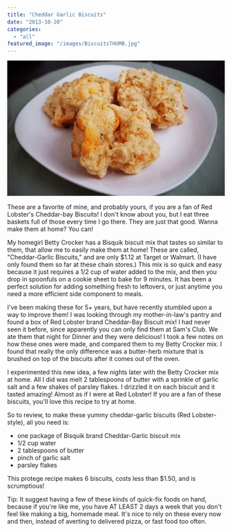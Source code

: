 ```yaml
---
title: "Cheddar Garlic Biscuits"
date: "2013-10-20"
categories: 
  - "all"
featured_image: "/images/BiscuitsTHUMB.jpg"
---
```


![cheddar-bay biscuits, red lobster biscuits, betty crocker biscuits, easy biscuits](/images/Biscuits.jpg)

These are a favorite of mine, and probably yours, if you are a fan of Red Lobster's Cheddar-bay Biscuits! I don't know about you, but I eat three baskets full of those every time I go there. They are just that good. Wanna make them at home? You can!

My homegirl Betty Crocker has a Bisquik biscuit mix that tastes so similar to them, that allow me to easily make them at home! These are called, "Cheddar-Garlic Biscuits," and are only $1.12 at Target or Walmart. (I have only found them so far at these chain stores.) This mix is so quick and easy because it just requires a 1/2 cup of water added to the mix, and then you drop in spoonfuls on a cookie sheet to bake for 9 minutes. It has been a perfect solution for adding something fresh to leftovers, or just anytime you need a more efficient side component to meals.

I've been making these for 5+ years, but have recently stumbled upon a way to improve them! I was looking through my mother-in-law's pantry and found a box of Red Lobster brand Cheddar-Bay Biscuit mix! I had never seen it before, since apparently you can only find them at Sam's Club. We ate them that night for Dinner and they were delicious! I took a few notes on how these ones were made, and compared them to my Betty Crocker mix. I found that really the only difference was a butter-herb mixture that is brushed on top of the biscuits after it comes out of the oven.

I experimented this new idea, a few nights later with the Betty Crocker mix at home. All I did was melt 2 tablespoons of butter with a sprinkle of garlic salt and a few shakes of parsley flakes. I drizzled it on each biscuit and it tasted amazing! Almost as if I were at Red Lobster! If you are a fan of these biscuits, you'll love this recipe to try at home.

So to review, to make these yummy cheddar-garlic biscuits (Red Lobster-style), all you need is:

- one package of Bisquik brand Cheddar-Garlic biscuit mix
- 1/2 cup water
- 2 tablespoons of butter
- pinch of garlic salt
- parsley flakes

This protege recipe makes 6 biscuits, costs less than $1.50, and is scrumptious!

Tip: It suggest having a few of these kinds of quick-fix foods on hand, because if you're like me, you have AT LEAST 2 days a week that you don't feel like making a big, homemade meal. It's nice to rely on these every now and then, instead of averting to delivered pizza, or fast food too often.
